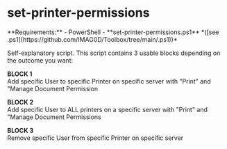 # set-printer-permissions

<p class="callout info">**Requirements:**  
- PowerShell  
- **set-printer-permissions.ps1** *([see .ps1](https://github.com/IMAG0D/Toolbox/tree/main/.ps1))*</p>

Self-explanatory script. This script contains 3 usable blocks depending on the outcome you want:

**BLOCK 1**  
Add specific User to specific Printer on specific server with "Print" and "Manage Document Permission

**BLOCK 2**  
Add specific User to ALL printers on a specific server with "Print" and "Manage Document Permissions

**BLOCK 3**  
Remove specific User from specific Printer on specific server